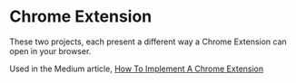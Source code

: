 # Chrome Extension

These two projects, each present a different way a Chrome Extension can open in your browser. 

Used in the Medium article, [How To Implement A Chrome Extension](https://medium.freecodecamp.org/how-to-implement-a-chrome-extension-3802d63b5376)
